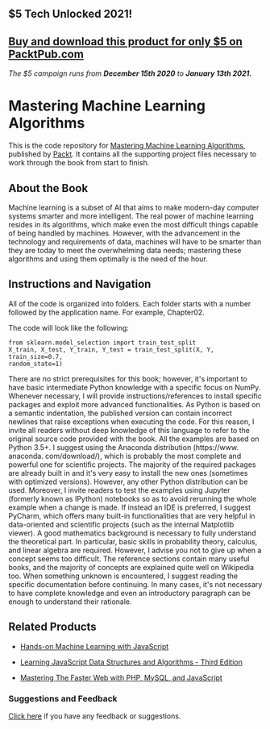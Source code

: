 ## $5 Tech Unlocked 2021!
[Buy and download this product for only $5 on PacktPub.com](https://www.packtpub.com/)
-----
*The $5 campaign         runs from __December 15th 2020__ to __January 13th 2021.__*

# Mastering Machine Learning Algorithms
This is the code repository for [Mastering Machine Learning Algorithms](https://www.packtpub.com/big-data-and-business-intelligence/mastering-machine-learning-algorithms?utm_source=github&utm_medium=repository&utm_campaign=9781788621113), published by [Packt](https://www.packtpub.com/?utm_source=github). It contains all the supporting project files necessary to work through the book from start to finish.
## About the Book
Machine learning is a subset of AI that aims to make modern-day computer systems smarter and more intelligent. The real power of machine learning resides in its algorithms, which make even the most difficult things capable of being handled by machines. However, with the advancement in the technology and requirements of data, machines will have to be smarter than they are today to meet the overwhelming data needs; mastering these algorithms and using them optimally is the need of the hour.
## Instructions and Navigation
All of the code is organized into folders. Each folder starts with a number followed by the application name. For example, Chapter02.



The code will look like the following:
```
from sklearn.model_selection import train_test_split
X_train, X_test, Y_train, Y_test = train_test_split(X, Y, train_size=0.7,
random_state=1)
```

There are no strict prerequisites for this book; however, it's important to have basic
intermediate Python knowledge with a specific focus on NumPy. Whenever necessary, I
will provide instructions/references to install specific packages and exploit more advanced
functionalities. As Python is based on a semantic indentation, the published version can
contain incorrect newlines that raise exceptions when executing the code. For this reason, I
invite all readers without deep knowledge of this language to refer to the original source
code provided with the book.
All the examples are based on Python 3.5+. I suggest using the Anaconda distribution
(https://www. anaconda. com/download/), which is probably the most complete and
powerful one for scientific projects. The majority of the required packages are already built
in and it's very easy to install the new ones (sometimes with optimized versions). However,
any other Python distribution can be used. Moreover, I invite readers to test the examples
using Jupyter (formerly known as IPython) notebooks so as to avoid rerunning the whole
example when a change is made. If instead an IDE is preferred, I suggest PyCharm, which
offers many built-in functionalities that are very helpful in data-oriented and scientific
projects (such as the internal Matplotlib viewer).
A good mathematics background is necessary to fully understand the theoretical part. In
particular, basic skills in probability theory, calculus, and linear algebra are required.
However, I advise you not to give up when a concept seems too difficult. The reference
sections contain many useful books, and the majority of concepts are explained quite well
on Wikipedia too. When something unknown is encountered, I suggest reading the specific
documentation before continuing. In many cases, it's not necessary to have complete
knowledge and even an introductory paragraph can be enough to understand their
rationale.

## Related Products
* [Hands-on Machine Learning with JavaScript](https://www.packtpub.com/big-data-and-business-intelligence/hands-machine-learning-javascript?utm_source=github&utm_medium=repository&utm_campaign=9781788998246)

* [Learning JavaScript Data Structures and Algorithms - Third Edition](https://www.packtpub.com/web-development/learning-javascript-data-structures-and-algorithms-third-edition?utm_source=github&utm_medium=repository&utm_campaign=9781788623872)

* [Mastering The Faster Web with PHP, MySQL, and JavaScript](https://www.packtpub.com/web-development/mastering-faster-web-php-mysql-and-javascript?utm_source=github&utm_medium=repository&utm_campaign=9781788392211)

### Suggestions and Feedback
[Click here](https://docs.google.com/forms/d/e/1FAIpQLSe5qwunkGf6PUvzPirPDtuy1Du5Rlzew23UBp2S-P3wB-GcwQ/viewform) if you have any feedback or suggestions.

